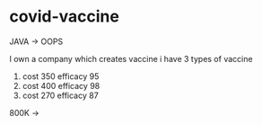 # covid-vaccine
JAVA -> OOPS

I own a company which creates vaccine
i have 3 types of vaccine
1. cost 350 efficacy 95
2. cost 400 efficacy 98
3. cost 270 efficacy 87

800K -> 

